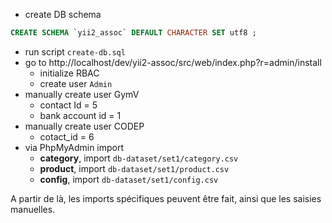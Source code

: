 - create DB schema
```sql
CREATE SCHEMA `yii2_assoc` DEFAULT CHARACTER SET utf8 ;
```
- run script `create-db.sql`
- go to http://localhost/dev/yii2-assoc/src/web/index.php?r=admin/install
    - initialize RBAC
    - create user `Admin`
- manually create user GymV
    - contact Id = 5
    - bank account id = 1
- manually create user CODEP
    - cotact_id = 6    
- via PhpMyAdmin import
    - **category**, import `db-dataset/set1/category.csv`
    - **product**, import `db-dataset/set1/product.csv`
    - **config**, import `db-dataset/set1/config.csv`

A partir de là, les imports spécifiques peuvent être fait, ainsi que les saisies manuelles.




